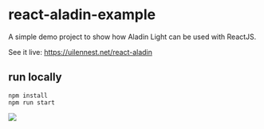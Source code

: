 # react-aladin-example

A simple demo project to show how Aladin Light can be used with ReactJS.

See it live: https://uilennest.net/react-aladin


## run locally
```
npm install
npm run start
```

![](https://github.com/nvermaas/react-aladin/blob/master/docs/react-aladin.jpg)